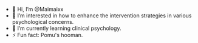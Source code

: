- 👋 Hi, I’m @Maimaixx
- 👀 I’m interested in how to enhance the intervention strategies in various psychological concerns.
- 🌱 I’m currently learning clinical psychology.
- ⚡ Fun fact: Pomu's hooman.

<!---
Maimaixx/Maimaixx is a ✨ special ✨ repository because its `README.md` (this file) appears on your GitHub profile.
You can click the Preview link to take a look at your changes.
--->
